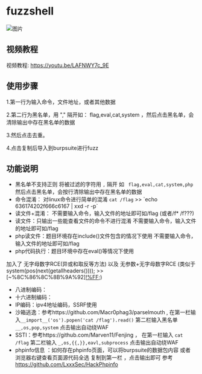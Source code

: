 # fuzzshell 


![图片](https://github.com/user-attachments/assets/2e4b0ccd-39c6-48cb-b65a-df22c5eb5650)

## 视频教程
视频教程: https://youtu.be/LAFNWY7c_9E 



## 使用步骤
1.第一行为输入命令，文件地址，或者其他数据

2.第二行为黑名单，用 "," 隔开如： flag,eval,cat,system ，然后点击黑名单，会清除输出中存在黑名单的数据

3.然后点击去重。

4.点击复制后导入到burpsuite进行fuzz



## 功能说明
- 黑名单不支持正则 将被过滤的字符用 `,` 隔开 如  ` flag,eval,cat,system,php` 然后点击黑名单，会按行清除输出中存在黑名单的数据
- 命令混淆： 对linux命令进行简单的混淆 `cat /flag` >> &#96;echo 636174202f666c6167 | xxd -r -p&#96;
- 读文件+混淆： 不需要输入命令，输入文件的地址即可如/flag (或者/f* /f???) 
- 读文件：只输出一些能查看文件的命令不进行混淆 不需要输入命令，输入文件的地址即可如/flag
- php读文件：题目环境存在include()文件包含的情况下使用 不需要输入命令，输入文件的地址即可如/flag
- php代码执行：题目环境中存在eval()等情况下使用

加入了 无字母数字RCE(异或和取反等方法) 以及 无参数+无字母数字RCE (类似于system(pos(next(getallheaders()))); >>[~%8C%86%8C%8B%9A%92][!%FF]([~%8F%90%8C][!%FF]([~%91%9A%87%8B][!%FF]([~%98%9A%8B%9E%93%93%97%9A%9E%9B%9A%8D%8C][!%FF]())));)
- 八进制编码：
- 十六进制编码：
- IP编码：ipv4地址编码，SSRF使用
- 沙箱逃逸：参考https://github.com/Macr0phag3/parselmouth ,  在第一栏输入`__import__('os').popen('cat /flag').read()` 第二栏输入黑名单  `__,os,pop,system` 点击输出自动绕WAF
- SSTI：参考https://github.com/Marven11/Fenjing ， 在第一栏输入 `cat /flag` 第二栏输入  `_,os,{{,}},eavl,subprocess` 点击输出自动绕WAF
- phpinfo信息 ：如何存在phpinfo页面，可以将burpsuite的数据包内容 或者 浏览器右键查看页面源代码全选 复制到第一栏 ，点击输出即可 参考  https://github.com/LxxxSec/HackPhpinfo
